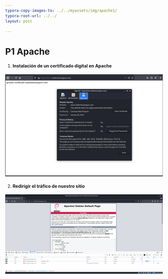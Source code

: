 ```yaml
---
typora-copy-images-to: ../../myassets/img/apache1/
typora-root-url: ../../
layout: post

---
```


# P1 Apache

1. #### Instalación de un certificado digital en Apache

![](/myassets/img/apache1/66.png)



2. #### Redirigir el tráfico de nuestro sitio

![](/myassets/img/apache1/80.png)


